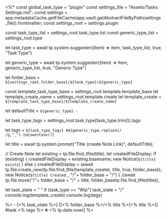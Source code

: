 <%*
const global_task_type = "plugin"
const settings_file = "Assets/Tasks Settings.md";
const settings = app.metadataCache.getFileCache(app.vault.getAbstractFileByPath(settings_file)).frontmatter;
const settings_root = settings.plugin

const task_type_list = settings_root.task_type.list
const generic_type_list = settings_root.type

let task_type = await tp.system.suggester((item) => item, task_type_list, true, "Task Type")

let generic_type = await tp.system.suggester((item) => item, generic_type_list, true, "Generic Type")

let folder_base = `${settings_root.folder_base}/${task_type}/${generic_type}`

const template_task_type_base = settings_root.template.template_base
let template_create_name = settings_root.template.create
let template_create = `${template_task_type_base}/${template_create_name}`

let defaultTitle = `${generic_type} - `

let task_type_tags = settings_root.task_type[task_type.trim()].tags

let tags = `${task_type_tags} #${generic_type.replace(/ /g,"_").toLowerCase()}`

let title = await tp.system.prompt("Title (create Note Link)", defaultTitle);

// Create Note
let existing = tp.file.find_tfile(title);
let createdFileDisplay;
if (existing) {
  createdFileDisplay = existing.basename;
  new Notice(`${title} exists`)
} else {
  createdFileDisplay = (await tp.file.create_new(tp.file.find_tfile(template_create), title, true, folder_base));
  new Notice(`${title} Created.`, "/"+ folder_base + "/")
}
//await tp.file.move("/"+ folder_base + "/" + title, folder_basetp.file.find_tfile(title));

let task_state = " "
if (task_type == "Wip") task_state = "/"
console.log(template_create)
console.log(tags)

%>   - [<% task_state %>]  [[<% folder_base %>/<% title %>|<% title %>]]  #task  <% tags %>    ➕ <% tp.date.now() %>